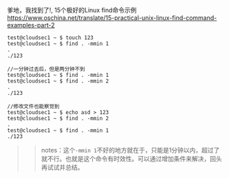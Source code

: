 
爹地，我找到了!, 15个极好的Linux find命令示例 https://www.oschina.net/translate/15-practical-unix-linux-find-command-examples-part-2
```
test@cloudsec1 ~ $ touch 123
test@cloudsec1 ~ $ find . -mmin 1
.
./123

//一分钟过去后，但是两分钟不到
test@cloudsec1 ~ $ find . -mmin 1
test@cloudsec1 ~ $ find . -mmin 2
.
./123

//修改文件也能察觉到
test@cloudsec1 ~ $ echo asd > 123
test@cloudsec1 ~ $ find . -mmin 2
.
test@cloudsec1 ~ $ find . -mmin 1
./123
```
>> notes：这个`-mmin 1`不好的地方就在于，只能是1分钟以内，超过了就不行。也就是这个命令有时效性。可以通过增加条件来解决，回头再试试并总结。
